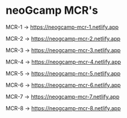 # neoGcamp MCR's

MCR-1 → https://neogcamp-mcr-1.netlify.app

MCR-2 → https://neogcamp-mcr-2.netlify.app

MCR-3 → https://neogcamp-mcr-3.netlify.app

MCR-4 → https://neogcamp-mcr-4.netlify.app

MCR-5 → https://neogcamp-mcr-5.netlify.app

MCR-6 → https://neogcamp-mcr-6.netlify.app

MCR-7 → https://neogcamp-mcr-7.netlify.app

MCR-8 → https://neogcamp-mcr-8.netlify.app
